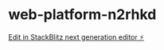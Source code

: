 # web-platform-n2rhkd

[Edit in StackBlitz next generation editor ⚡️](https://stackblitz.com/~/github.com/mayank7634/web-platform-n2rhkd)